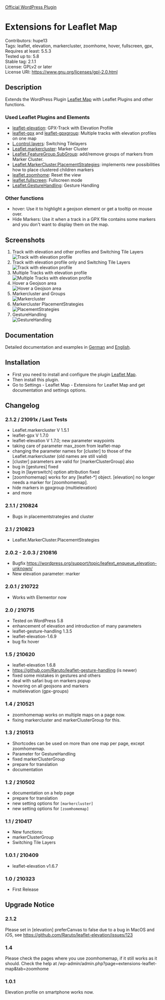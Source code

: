 <a href="https://wordpress.org/plugins/extensions-leaflet-map/">Official WordPress Plugin</a>

# Extensions for Leaflet Map

Contributors: hupe13  
Tags: leaflet, elevation, markercluster, zoomhome, hover, fullscreen, gpx,  
Requires at least: 5.5.3  
Tested up to: 5.8  
Stable tag: 2.1.1  
License: GPLv2 or later  
License URI: https://www.gnu.org/licenses/gpl-2.0.html  

## Description

Extends the WordPress Plugin <a href="https://wordpress.org/plugins/leaflet-map/">Leaflet Map</a> with Leaflet Plugins and other functions.

### Used Leaflet Plugins and Elements

*   [leaflet-elevation](https://github.com/Raruto/leaflet-elevation): GPX-Track with Elevation Profile
*   [leaflet-gpx](https://github.com/mpetazzoni/leaflet-gpx) and [leaflet-gpxgroup](https://github.com/Raruto/leaflet-elevation/blob/master/libs/leaflet-gpxgroup.js): Multiple tracks with elevation profiles on one map
*   [L.control.layers](https://leafletjs.com/examples/layers-control/): Switching Tilelayers
*   [Leaflet.markercluster](https://github.com/Leaflet/Leaflet.markercluster): Marker Cluster
*   [Leaflet.FeatureGroup.SubGroup](https://github.com/ghybs/Leaflet.FeatureGroup.SubGroup):  add/remove groups of markers from Marker Cluster.
*	[Leaflet.MarkerCluster.PlacementStrategies](https://github.com/adammertel/Leaflet.MarkerCluster.PlacementStrategies):  implements new possibilities how to place clustered children markers
*   [leaflet.zoomhome](https://github.com/torfsen/leaflet.zoomhome): Reset the view
*   [leaflet.fullscreen](https://github.com/brunob/leaflet.fullscreen): Fullscreen mode
*   [Leaflet.GestureHandling](https://github.com/Raruto/leaflet-gesture-handling): Gesture Handling

### Other functions

*   hover: Use it to highlight a geojson element or get a tooltip on mouse over.
*   Hide Markers: Use it when a track in a GPX file contains some markers and you don't want to display them on the map.

## Screenshots

1. Track with elevation and other profiles and Switching Tile Layers<br>![Track with elevation profile](.wordpress-org/screenshot-1.png)
1. Track with elevation profile only and Switching Tile Layers<br>![Track with elevation profile](.wordpress-org/screenshot-2.png)
2. Multiple Tracks with elevation profile<br>![Multiple Tracks with elevation profile](.wordpress-org/screenshot-3.png)
3. Hover a Geojson area <br>![Hover a Geojson area](.wordpress-org/screenshot-4.png)
4. Markercluster and Groups <br>![Markercluster](.wordpress-org/screenshot-5.png)
5. Markercluster PlacementStrategies <br>![PlacementStrategies](.wordpress-org/screenshot-6.png)
6. GestureHandling <br>![GestureHandling](.wordpress-org/screenshot-7.png)

## Documentation

Detailed documentation and examples in <a href="https://leafext.de/">German</a> and <a href="https://leafext.de/en/">English</a>.

## Installation

* First you need to install and configure the plugin <a href="https://wordpress.org/plugins/leaflet-map/">Leaflet Map</a>.
* Then install this plugin.
* Go to Settings - Leaflet Map - Extensions for Leaflet Map and get documentation and settings options.

## Changelog

### 2.1.2 / 21091x / Last Tests
* Leaflet.markercluster V 1.5.1
* leaflet-gpx V 1.7.0
* leaflet-elevation V 1.7.0; new parameter waypoints
* taking care of parameter max_zoom from leaflet-map
* changing the parameter names for [cluster] to those of the Leaflet.markercluster (old names are still valid)
* [cluster] parameters are valid for [markerClusterGroup] also
* bug in [gestures] fixed
* bug in [layerswitch] option attribution fixed
* [zoomhomemap] works for any [leaflet-*] object. [elevation] no longer needs a marker for [zoomhomemap].
* hide markers in gpxgroup (multielevation)
* and more

### 2.1.1 / 210824
* Bugs in placementstrategies and cluster

### 2.1 / 210823
* Leaflet.MarkerCluster.PlacementStrategies

### 2.0.2 - 2.0.3 / 210816
* Bugfix https://wordpress.org/support/topic/leafext_enqueue_elevation-unknown/
* New elevation parameter: marker

### 2.0.1 / 210722
* Works with Elementor now

### 2.0 / 210715
* Tested on WordPress 5.8
* enhancement of elevation and introduction of many parameters
* leaflet-gesture-handling 1.3.5
* leaflet-elevation-1.6.9
* bug fix hover

### 1.5 / 210620
* leaflet-elevation 1.6.8
* https://github.com/Raruto/leaflet-gesture-handling (is newer)
* fixed some mistakes in gestures and others
* deal with safari bug on markers popup
* hovering on all geojsons and markers
* multielevation (gpx-groups)

### 1.4 / 210521
* zoomhomemap works on multiple maps on a page now.
* fixing markercluster and markerClusterGroup for this.

### 1.3 / 210513
* Shortcodes can be used on more than one map per page, except zoomhomemap.  
* Parameter for GestureHandling  
* fixed markerClusterGroup  
* prepare for translation
* documentation

### 1.2 / 210502
* documentation on a help page
* prepare for translation
* new setting options for <code>[markercluster]</code>
* new setting options for <code>[zoomhomemap]</code>

### 1.1 / 210417
* New functions:
* markerClusterGroup
* Switching Tile Layers

### 1.0.1 / 210409
* leaflet-elevation v1.6.7

### 1.0 / 210323
* First Release

## Upgrade Notice

### 2.1.2
Please set in [elevation] preferCanvas to false due to a bug in MacOS and iOS, see https://github.com/Raruto/leaflet-elevation/issues/123

### 1.4
Please check the pages where you use zoomhomemap, if it still works as it should.
Check the help at /wp-admin/admin.php?page=extensions-leaflet-map&tab=zoomhome

### 1.0.1
Elevation profile on smartphone works now.
